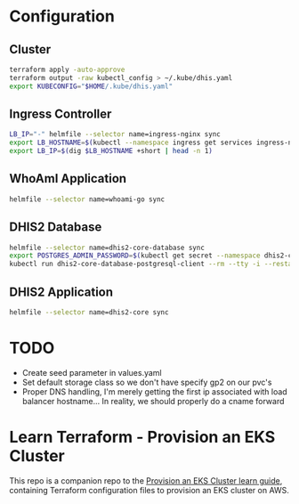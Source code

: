 
# Configuration
## Cluster
```bash
terraform apply -auto-approve
terraform output -raw kubectl_config > ~/.kube/dhis.yaml
export KUBECONFIG="$HOME/.kube/dhis.yaml"
```

## Ingress Controller
```bash
LB_IP="-" helmfile --selector name=ingress-nginx sync
export LB_HOSTNAME=$(kubectl --namespace ingress get services ingress-nginx-controller -o jsonpath="{.status.loadBalancer.ingress[0].hostname}")
export LB_IP=$(dig $LB_HOSTNAME +short | head -n 1)
```

## WhoAmI Application
```bash
helmfile --selector name=whoami-go sync
```

## DHIS2 Database
```bash
helmfile --selector name=dhis2-core-database sync
export POSTGRES_ADMIN_PASSWORD=$(kubectl get secret --namespace dhis2-core dhis2-core-database-postgresql -o jsonpath="{.data.postgresql-postgres-password}" | base64 --decode)
kubectl run dhis2-core-database-postgresql-client --rm --tty -i --restart='Never' --namespace dhis2-core --image docker.io/bitnami/postgresql:10 --env="PGPASSWORD=$POSTGRES_ADMIN_PASSWORD" --command -- /bin/sh -c 'echo "create extension postgis;" | psql --host dhis2-core-database-postgresql -U postgres -d dhis2 -p 5432'
```

## DHIS2 Application
```bash
helmfile --selector name=dhis2-core sync
```

# TODO
* Create seed parameter in values.yaml
* Set default storage class so we don't have specify gp2 on our pvc's
* Proper DNS handling, I'm merely getting the first ip associated with load balancer hostname... In reality, we should properly do a cname forward

# Learn Terraform - Provision an EKS Cluster

This repo is a companion repo to the [Provision an EKS Cluster learn guide](https://learn.hashicorp.com/terraform/kubernetes/provision-eks-cluster), containing
Terraform configuration files to provision an EKS cluster on AWS.
